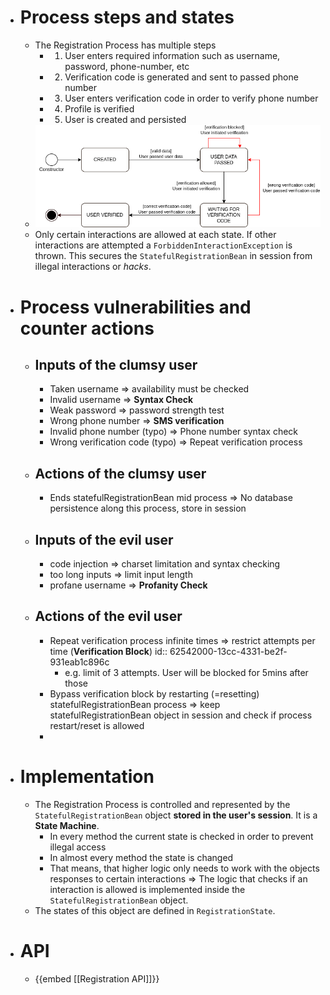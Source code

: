 - # Process steps and states
	- The Registration Process has multiple steps
		- 1) User enters required information such as username, password, phone-number, etc
		- 2) Verification code is generated and sent to passed phone number
		- 3) User enters verification code in order to verify phone number
		- 4) Profile is verified
		- 5) User is created and persisted
	- ![Connect-me-registration-states-Version 2.drawio.png](../assets/Connect-me-registration-states-Version_2.drawio_1649361849438_0.png)
	- Only certain interactions are allowed at each state. If other interactions are attempted a `ForbiddenInteractionException` is thrown. This secures the `StatefulRegistrationBean` in session from illegal interactions or _hacks_.
- # Process vulnerabilities and counter actions
	- ## Inputs of the clumsy user
		- Taken username => availability must be checked
		- Invalid username => **Syntax Check**
		- Weak password => password strength test
		- Wrong phone number => **SMS verification**
		- Invalid phone number (typo) => Phone number syntax check
		- Wrong verification code (typo) => Repeat verification process
	- ## Actions of the clumsy user
		- Ends statefulRegistrationBean mid process => No database persistence along this process, store in session
	- ## Inputs of the evil user
		- code injection => charset limitation and syntax checking
		- too long inputs => limit input length
		- profane username => **Profanity Check**
	- ## Actions of the evil user
		- Repeat verification process infinite times => restrict attempts per time (**Verification Block**)
		  id:: 62542000-13cc-4331-be2f-931eab1c896c
			- e.g. limit of 3 attempts. User will be blocked for 5mins after those
		- Bypass verification block by restarting (=resetting) statefulRegistrationBean process => keep statefulRegistrationBean object in session and check if process restart/reset is allowed
		-
- # Implementation
	- The Registration Process is controlled and represented by the `StatefulRegistrationBean` object **stored in the user's session**. It is a **State Machine**.
		- In every method the current state is checked in order to prevent illegal access
		- In almost every method the state is changed
		- That means, that higher logic only needs to work with the objects responses to certain interactions => The logic that checks if an interaction is allowed is implemented inside the `StatefulRegistrationBean` object.
	- The states of this object are defined in `RegistrationState`.
- # API
	- {{embed [[Registration API]]}}